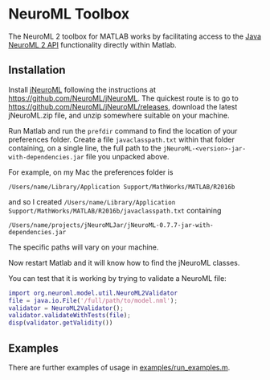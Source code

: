 # NeuroML Toolbox

The NeuroML 2 toolbox for MATLAB works by facilitating access to the [Java NeuroML 2 API][jNeuroML] functionality directly within Matlab.

## Installation

Install [jNeuroML][] following the instructions at https://github.com/NeuroML/jNeuroML.
The quickest route is to go to https://github.com/NeuroML/jNeuroML/releases,
download the latest jNeuroML.zip file, and unzip somewhere suitable on your machine.

Run Matlab and run the `prefdir` command to find the location of your preferences folder.
Create a file `javaclasspath.txt` within that folder containing, on a single line,
the full path to the `jNeuroML-<version>-jar-with-dependencies.jar` file you unpacked above.

For example, on my Mac the preferences folder is
```
/Users/name/Library/Application Support/MathWorks/MATLAB/R2016b
```
and so I created `/Users/name/Library/Application Support/MathWorks/MATLAB/R2016b/javaclasspath.txt` containing
```
/Users/name/projects/jNeuroMLJar/jNeuroML-0.7.7-jar-with-dependencies.jar
```
The specific paths will vary on your machine.

Now restart Matlab and it will know how to find the jNeuroML classes.

You can test that it is working by trying to validate a NeuroML file:

```matlab
import org.neuroml.model.util.NeuroML2Validator
file = java.io.File('/full/path/to/model.nml');
validator = NeuroML2Validator();
validator.validateWithTests(file);
disp(validator.getValidity())
```

## Examples

There are further examples of usage in [examples/run_examples.m](examples/run_examples.m).

[jNeuroML]: https://github.com/NeuroML/jNeuroML
